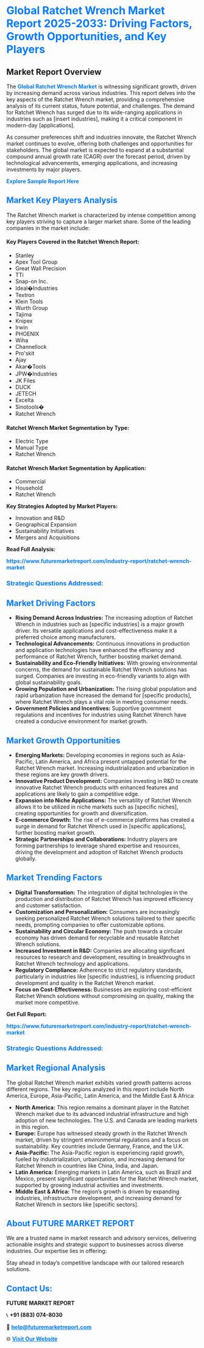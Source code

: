 <h1 style="color: #007BFF;">Global Ratchet Wrench Market Report 2025-2033: Driving Factors, Growth Opportunities, and Key Players</h1>

<section id="overview">
<h2>Market Report Overview</h2>
<p>The <a href="https://www.futuremarketreport.com/industry-report/ratchet-wrench-market" style="color: #007BFF; text-decoration: none;"><strong>Global Ratchet Wrench Market</strong></a> is witnessing significant growth, driven by increasing demand across various industries. This report delves into the key aspects of the Ratchet Wrench market, providing a comprehensive analysis of its current status, future potential, and challenges. The demand for Ratchet Wrench has surged due to its wide-ranging applications in industries such as [insert industries], making it a critical component in modern-day [applications].</p>
<p>As consumer preferences shift and industries innovate, the Ratchet Wrench market continues to evolve, offering both challenges and opportunities for stakeholders. The global market is expected to expand at a substantial compound annual growth rate (CAGR) over the forecast period, driven by technological advancements, emerging applications, and increasing investments by major players.</p>
</section>

<section id="overview">
<p><a href="https://www.futuremarketreport.com/request-sample/reportId=101417" style="color: #007BFF; text-decoration: none;"><strong>Explore Sample Report Here</strong></a></p>
</section>

<section id="key-players">
<h2 style="color: #007BFF;">Market Key Players Analysis</h2>
<p>The Ratchet Wrench market is characterized by intense competition among key players striving to capture a larger market share. Some of the leading companies in the market include:</p>
<h4>Key Players Covered in the Ratchet Wrench Report:</h4>
<ul><li>Stanley</li><li>Apex Tool Group</li><li>Great Wall Precision</li><li>TTi</li><li>Snap-on Inc.</li><li>Ideal�Industries</li><li>Textron</li><li>Klein Tools</li><li>Wurth Group</li><li>Tajima</li><li>Knipex</li><li>Irwin</li><li>PHOENIX</li><li>Wiha</li><li>Channellock</li><li>Pro&#039;skit</li><li>Ajay</li><li>Akar�Tools</li><li>JPW�Industries</li><li>JK Files</li><li>DUCK</li><li>JETECH</li><li>Excelta</li><li>Sinotools�</li><li>Ratchet Wrench</li></ul>
<h4>Ratchet Wrench Market Segmentation by Type:</h4>
<ul><li>Electric Type</li><li>Manual Type</li><li>Ratchet Wrench</li></ul>

<h4>Ratchet Wrench Market Segmentation by Application:</h4>
<ul><li>Commercial</li><li>Household</li><li>Ratchet Wrench</li></ul>
<p><strong>Key Strategies Adopted by Market Players:</strong></p>
<ul>
<li>Innovation and R&D</li>
<li>Geographical Expansion</li>
<li>Sustainability Initiatives</li>
<li>Mergers and Acquisitions</li>
</ul>
</section>

<section>
<p><strong>Read Full Analysis: </strong></p><a href="https://www.futuremarketreport.com/industry-report/ratchet-wrench-market" style="color: #007BFF; text-decoration: none;"><strong>https://www.futuremarketreport.com/industry-report/ratchet-wrench-market</strong></a>
<h3 style="color: #007BFF;">Strategic Questions Addressed:</h3>
</section>

<section id="driving-factors">
<h2 style="color: #007BFF;">Market Driving Factors</h2>
<ul>
<li><strong>Rising Demand Across Industries:</strong> The increasing adoption of Ratchet Wrench in industries such as [specific industries] is a major growth driver. Its versatile applications and cost-effectiveness make it a preferred choice among manufacturers.</li>
<li><strong>Technological Advancements:</strong> Continuous innovations in production and application technologies have enhanced the efficiency and performance of Ratchet Wrench, further boosting market demand.</li>
<li><strong>Sustainability and Eco-Friendly Initiatives:</strong> With growing environmental concerns, the demand for sustainable Ratchet Wrench solutions has surged. Companies are investing in eco-friendly variants to align with global sustainability goals.</li>
<li><strong>Growing Population and Urbanization:</strong> The rising global population and rapid urbanization have increased the demand for [specific products], where Ratchet Wrench plays a vital role in meeting consumer needs.</li>
<li><strong>Government Policies and Incentives:</strong> Supportive government regulations and incentives for industries using Ratchet Wrench have created a conducive environment for market growth.</li>
</ul>
</section>

<section id="growth-opportunities">
<h2 style="color: #007BFF;">Market Growth Opportunities</h2>
<ul>
<li><strong>Emerging Markets:</strong> Developing economies in regions such as Asia-Pacific, Latin America, and Africa present untapped potential for the Ratchet Wrench market. Increasing industrialization and urbanization in these regions are key growth drivers.</li>
<li><strong>Innovative Product Development:</strong> Companies investing in R&D to create innovative Ratchet Wrench products with enhanced features and applications are likely to gain a competitive edge.</li>
<li><strong>Expansion into Niche Applications:</strong> The versatility of Ratchet Wrench allows it to be utilized in niche markets such as [specific niches], creating opportunities for growth and diversification.</li>
<li><strong>E-commerce Growth:</strong> The rise of e-commerce platforms has created a surge in demand for Ratchet Wrench used in [specific applications], further boosting market growth.</li>
<li><strong>Strategic Partnerships and Collaborations:</strong> Industry players are forming partnerships to leverage shared expertise and resources, driving the development and adoption of Ratchet Wrench products globally.</li>
</ul>
</section>

<section id="trending-factors">
<h2 style="color: #007BFF;">Market Trending Factors</h2>
<ul>
<li><strong>Digital Transformation:</strong> The integration of digital technologies in the production and distribution of Ratchet Wrench has improved efficiency and customer satisfaction.</li>
<li><strong>Customization and Personalization:</strong> Consumers are increasingly seeking personalized Ratchet Wrench solutions tailored to their specific needs, prompting companies to offer customizable options.</li>
<li><strong>Sustainability and Circular Economy:</strong> The push towards a circular economy has driven demand for recyclable and reusable Ratchet Wrench solutions.</li>
<li><strong>Increased Investment in R&D:</strong> Companies are allocating significant resources to research and development, resulting in breakthroughs in Ratchet Wrench technology and applications.</li>
<li><strong>Regulatory Compliance:</strong> Adherence to strict regulatory standards, particularly in industries like [specific industries], is influencing product development and quality in the Ratchet Wrench market.</li>
<li><strong>Focus on Cost-Effectiveness:</strong> Businesses are exploring cost-efficient Ratchet Wrench solutions without compromising on quality, making the market more competitive.</li>
</ul>
</section>

<section>
<p><strong>Get Full Report: </strong></p><a href="https://www.futuremarketreport.com/industry-report/ratchet-wrench-market" style="color: #007BFF; text-decoration: none;"><strong>https://www.futuremarketreport.com/industry-report/ratchet-wrench-market</strong></a>
<h3 style="color: #007BFF;">Strategic Questions Addressed:</h3>
</section>


<section id="regional-analysis">
<h2 style="color: #007BFF;">Market Regional Analysis</h2>
<p>The global Ratchet Wrench market exhibits varied growth patterns across different regions. The key regions analyzed in this report include North America, Europe, Asia-Pacific, Latin America, and the Middle East & Africa:</p>
<ul>
<li><strong>North America:</strong> This region remains a dominant player in the Ratchet Wrench market due to its advanced industrial infrastructure and high adoption of new technologies. The U.S. and Canada are leading markets in this region.</li>
<li><strong>Europe:</strong> Europe has witnessed steady growth in the Ratchet Wrench market, driven by stringent environmental regulations and a focus on sustainability. Key countries include Germany, France, and the U.K.</li>
<li><strong>Asia-Pacific:</strong> The Asia-Pacific region is experiencing rapid growth, fueled by industrialization, urbanization, and increasing demand for Ratchet Wrench in countries like China, India, and Japan.</li>
<li><strong>Latin America:</strong> Emerging markets in Latin America, such as Brazil and Mexico, present significant opportunities for the Ratchet Wrench market, supported by growing industrial activities and investments.</li>
<li><strong>Middle East & Africa:</strong> The region’s growth is driven by expanding industries, infrastructure development, and increasing demand for Ratchet Wrench in sectors like [specific sectors].</li>
</ul>
</section>

<footer>
<h2 style="color: #007BFF;">About FUTURE MARKET REPORT</h2>
<p>We are a trusted name in market research and advisory services, delivering actionable insights and strategic support to businesses across diverse industries. Our expertise lies in offering:</p>

<p>Stay ahead in today’s competitive landscape with our tailored research solutions.</p>

<h2 style="color: #007BFF;">Contact Us:</h2>
<p><strong>FUTURE MARKET REPORT</strong></p>
<p>📞 <strong>+91 (883) 074-8030</strong></p>
<p>📧 <strong><a href="mailto:help@futuremarketreport.com" style="color: #007BFF;">help@futuremarketreport.com</a></strong></p>
<p>🌐 <strong><a href="https://www.futuremarketreport.com/" style="color: #007BFF;">Visit Our Website</a></strong></p>
</footer>